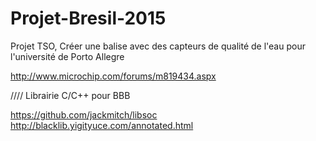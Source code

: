 Projet-Bresil-2015
==================

Projet TSO, Créer une balise avec des capteurs de qualité de l'eau pour l'université de Porto Allegre


http://www.microchip.com/forums/m819434.aspx

//// Librairie C/C++ pour BBB

https://github.com/jackmitch/libsoc
http://blacklib.yigityuce.com/annotated.html
